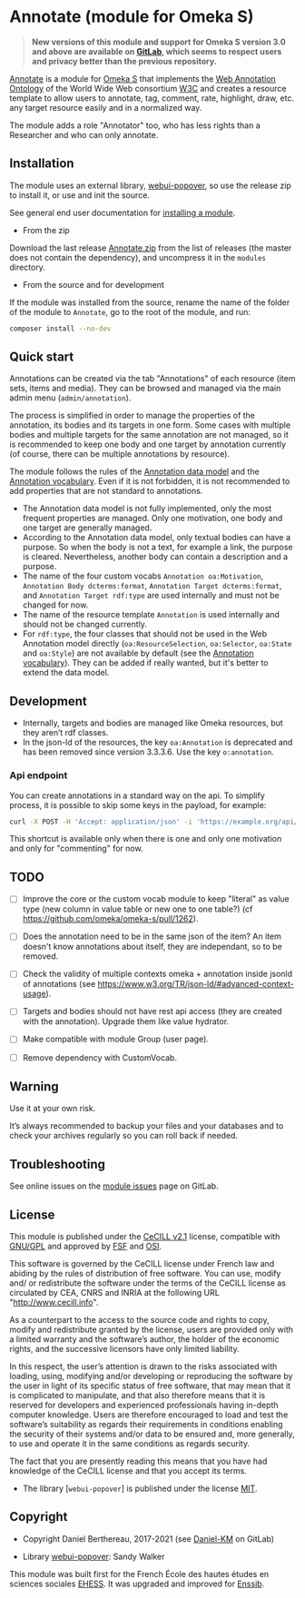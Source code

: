 Annotate (module for Omeka S)
=============================

> __New versions of this module and support for Omeka S version 3.0 and above
> are available on [GitLab], which seems to respect users and privacy better
> than the previous repository.__

[Annotate] is a module for [Omeka S] that implements the [Web Annotation Ontology]
of the World Wide Web consortium [W3C] and creates a resource template to allow
users to annotate, tag, comment, rate, highlight, draw, etc. any target resource
easily and in a normalized way.

The module adds a role "Annotator" too, who has less rights than a Researcher
and who can only annotate.


Installation
------------

The module uses an external library, [webui-popover], so use the release zip to
install it, or use and init the source.

See general end user documentation for [installing a module].

* From the zip

Download the last release [Annotate.zip] from the list of releases (the master
does not contain the dependency), and uncompress it in the `modules` directory.

* From the source and for development

If the module was installed from the source, rename the name of the folder of
the module to `Annotate`, go to the root of the module, and run:

```sh
composer install --no-dev
```


Quick start
-----------

Annotations can be created via the tab "Annotations" of each resource (item
sets, items and media). They can be browsed and managed via the main admin menu
(`admin/annotation`).

The process is simplified in order to manage the properties of the annotation,
its bodies and its targets in one form. Some cases with multiple bodies and
multiple targets for the same annotation are not managed, so it is recommended
to keep one body and one target by annotation currently (of course, there can be
multiple annotations by resource).

The module follows the rules of the [Annotation data model] and the [Annotation vocabulary].
Even if it is not forbidden, it is not recommended to add properties that are
not standard to annotations.

- The Annotation data model is not fully implemented, only the most frequent
  properties are managed. Only one motivation, one body and one target are
  generally managed.
- According to the Annotation data model, only textual bodies can have a
  purpose. So when the body is not a text, for example a link, the purpose is
  cleared. Nevertheless, another body can contain a description and a purpose.
- The name of the four custom vocabs `Annotation oa:Motivation`, `Annotation Body dcterms:format`,
  `Annotation Target dcterms:format`, and `Annotation Target rdf:type` are used
  internally and must not be changed for now.
- The name of the resource template `Annotation` is used internally and should
  not be changed currently.
- For `rdf:type`, the four classes that should not be used in the Web Annotation
  model directly (`oa:ResourceSelection`, `oa:Selector`, `oa:State` and `oa:Style`)
  are not available by default (see the [Annotation vocabulary]). They can be
  added if really wanted, but it's better to extend the data model.


Development
-----------

- Internally, targets and bodies are managed like Omeka resources, but they
  aren’t rdf classes.
- In the json-ld of the resources, the key `oa:Annotation` is deprecated and
  has been removed since version 3.3.3.6. Use the key `o:annotation`.

### Api endpoint

You can create annotations in a standard way on the api. To simplify process, it
is possible to skip some keys in the payload, for example:

```sh
curl -X POST -H 'Accept: application/json' -i 'https://example.org/api/annotations?key_identity=xxx&key_credential=yyy&pretty_print=1' -F 'data={"oa:motivatedBy":[{"@value":"commenting"}],"oa:hasBody":[{"rdf:value":[{"@value":"My comment"}]}],"oa:hasTarget":[{"oa:hasSource":[{"value_resource_id":1}]}]}'
```

This shortcut is available only when there is one and only one motivation and
only for "commenting" for now.


TODO
----

- [ ] Improve the core or the custom vocab module to keep "literal" as value type
  (new column in value table or new one to one table?) (cf https://github.com/omeka/omeka-s/pull/1262).
- [ ] Does the annotation need to be in the same json of the item? An item doesn't
  know annotations about itself, they are independant, so to be removed.
- [ ] Check the validity of multiple contexts omeka + annotation inside jsonld of
  annotations (see https://www.w3.org/TR/json-ld/#advanced-context-usage).
- [ ] Targets and bodies should not have rest api access (they are created with the
  annotation). Upgrade them like value hydrator.
- [ ] Make compatible with module Group (user page).
- [ ] Remove dependency with CustomVocab.


Warning
-------

Use it at your own risk.

It’s always recommended to backup your files and your databases and to check
your archives regularly so you can roll back if needed.


Troubleshooting
---------------

See online issues on the [module issues] page on GitLab.


License
-------

This module is published under the [CeCILL v2.1] license, compatible with
[GNU/GPL] and approved by [FSF] and [OSI].

This software is governed by the CeCILL license under French law and abiding by
the rules of distribution of free software. You can use, modify and/ or
redistribute the software under the terms of the CeCILL license as circulated by
CEA, CNRS and INRIA at the following URL "http://www.cecill.info".

As a counterpart to the access to the source code and rights to copy, modify and
redistribute granted by the license, users are provided only with a limited
warranty and the software’s author, the holder of the economic rights, and the
successive licensors have only limited liability.

In this respect, the user’s attention is drawn to the risks associated with
loading, using, modifying and/or developing or reproducing the software by the
user in light of its specific status of free software, that may mean that it is
complicated to manipulate, and that also therefore means that it is reserved for
developers and experienced professionals having in-depth computer knowledge.
Users are therefore encouraged to load and test the software’s suitability as
regards their requirements in conditions enabling the security of their systems
and/or data to be ensured and, more generally, to use and operate it in the same
conditions as regards security.

The fact that you are presently reading this means that you have had knowledge
of the CeCILL license and that you accept its terms.

* The library [`webui-popover`] is published under the license [MIT].


Copyright
---------

* Copyright Daniel Berthereau, 2017-2021 (see [Daniel-KM] on GitLab)

* Library [webui-popover]: Sandy Walker

This module was built first for the French École des hautes études en sciences
sociales [EHESS]. It was upgraded and improved for [Enssib].


[Annotate]: https://gitlab.com/Daniel-KM/Omeka-S-module-Annotate
[Omeka S]: https://omeka.org/s
[Web Annotation Ontology]: https://www.w3.org/ns/oa
[W3C]: https://www.w3.org
[installing a module]: http://dev.omeka.org/docs/s/user-manual/modules/#installing-modules
[Annotate.zip]: https://gitlab.com/Daniel-KM/Omeka-S-module-Annotate/-/releases
[Annotation data model]: https://www.w3.org/TR/annotation-model/
[Annotation vocabulary]: https://www.w3.org/TR/annotation-vocab/
[module issues]: https://gitlab.com/Daniel-KM/Omeka-S-module-Annotate/-/issues
[CeCILL v2.1]: https://www.cecill.info/licences/Licence_CeCILL_V2.1-en.html
[GNU/GPL]: https://www.gnu.org/licenses/gpl-3.0.html
[FSF]: https://www.fsf.org
[OSI]: https://opensource.org
[MIT]: https://github.com/sandywalker/webui-popover/blob/master/LICENSE.txt
[webui-popover]: https://github.com/sandywalker/webui-popover
[EHESS]: https://www.ehess.fr
[Enssib]: https://www.enssib.fr
[GitLab]: https://gitlab.com/Daniel-KM
[Daniel-KM]: https://gitlab.com/Daniel-KM "Daniel Berthereau"
